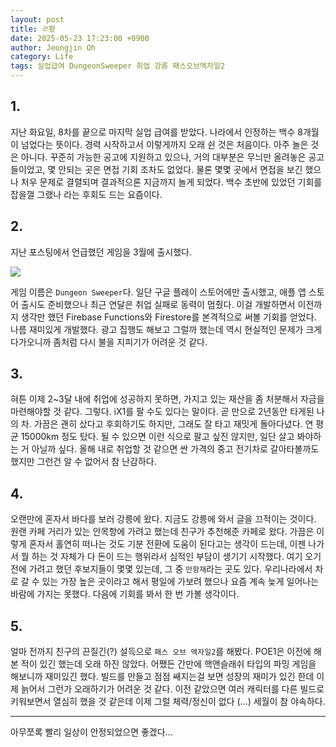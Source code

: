 ```yaml
---
layout: post
title: ㄹ황
date: 2025-05-23 17:23:00 +0900
author: Jeongjin Oh
category: Life
tags: 실업급여 DungeonSweeper 취업 강릉 패스오브엑자일2
---
```


## 1.

지난 화요일, 8차를 끝으로 마지막 실업 급여를 받았다. 나라에서 인정하는 백수 8개월이 넘었다는 뜻이다. 경력 시작하고서 이렇게까지 오래 쉰 것은 처음이다. 아주 놀은 것은 아니다. 꾸준히 가능한 공고에 지원하고 있으나, 거의 대부분은 무늬만 올려놓은 공고들이었고, 몇 안되는 곳은 면접 기회 조차도 없었다. 물론 몇몇 곳에서 면접을 보긴 했으나 처우 문제로 결렬되며 결과적으론 지금까지 놀게 되었다. 백수 초반에 있었던 기회를 잡을껄 그랬나 라는 후회도 드는 요즘이다.

## 2.

지난 포스팅에서 언급했던 게임을 3월에 출시했다.

[![](https://play-lh.googleusercontent.com/RhAtcojdHlOr4XBZojhkRb5u5fvvpqwWs5uc3_fvHlXeiYxeM82n0nxgBTKaQ57qRg=w480-h960-rw)](https://play.google.com/store/apps/details?id=team.devfox.tm)

게임 이름은 `Dungeon Sweeper`다. 일단 구글 플레이 스토어에만 출시했고, 애플 앱 스토어 출시도 준비했으나 최근 연달은 취업 실패로 동력이 멈췄다. 이걸 개발하면서 이전까지 생각만 했던 Firebase Functions와 Firestore를 본격적으로 써볼 기회를 얻었다. 나름 재미있게 개발했다. 광고 집행도 해보고 그럴까 했는데 역시 현실적인 문제가 크게 다가오니까 좀처럼 다시 불을 지피기가 어려운 것 같다.

## 3.

혀튼 이제 2~3달 내에 취업에 성공하지 못하면, 가지고 있는 재산을 좀 처분해서 자금을 마련해야할 것 같다. 그렇다. iX1를 팔 수도 있다는 말이다. 곧 만으로 2년동안 타게된 나의 차. 가끔은 괜히 샀다고 후회하기도 하지만, 그래도 잘 타고 재밋게 돌아다녔다. 연 평균 15000km 정도 탔다. 될 수 있으면 이런 식으로 팔고 싶진 않지만, 일단 살고 봐야하는 거 아닐까 싶다. 올해 내로 취업할 것 같으면 싼 가격의 중고 전기차로 갈아타볼까도 했지만 그런건 알 수 없어서 참 난감하다.

## 4.

오랜만에 혼자서 바다를 보러 강릉에 왔다. 지금도 강릉에 와서 글을 끄적이는 것이다. 원랜 카페 거리가 있는 안목항에 가려고 했는데 친구가 추천해준 카페로 왔다. 가끔은 이렇게 혼자서 홀연히 떠나는 것도 기분 전환에 도움이 된다고는 생각이 드는데, 이젠 나가서 뭘 하는 것 자체가 다 돈이 드는 행위라서 심적인 부담이 생기기 시작했다. 여기 오기 전에 가려고 했던 후보지들이 몇몇 있는데, 그 중 `만항재`라는 곳도 있다. 우리나라에서 차로 갈 수 있는 가장 높은 곳이라고 해서 평일에 가보려 했으나 요즘 계속 늦게 일어나는 바람에 가지는 못했다. 다음에 기회를 봐서 한 번 가볼 생각이다.

## 5.

얼마 전까지 친구의 끈질긴(?) 설득으로 `패스 오브 엑자일2`를 해봤다. POE1은 이전에 해본 적이 있긴 했는데 오래 하진 않았다. 어쨌든 간만에 핵앤슬래쉬 타입의 파밍 게임을 해보니까 재미있긴 했다. 빌드를 만들고 점점 쌔지는걸 보면 성장의 재미가 있긴 한데 이제 늙어서 그런가 오래하기가 어려운 것 같다. 이전 같았으면 여러 캐릭터를 다른 빌드로 키워보면서 열심히 했을 것 같은데 이제 그럴 체력/정신이 없다 (...) 세월이 참 야속하다.

---

아무쪼록 빨리 일상이 안정되었으면 좋겠다...

